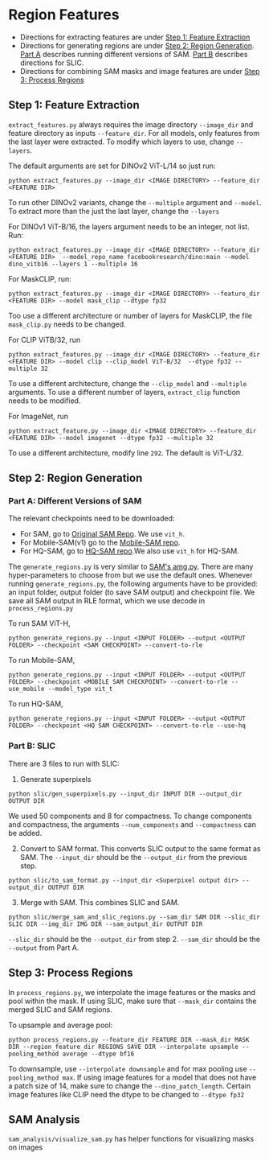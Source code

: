 # Region Features
- Directions for extracting features are under [Step 1: Feature Extraction](#step-1-feature-extraction)
- Directions for generating regions are under [Step 2: Region Generation](#step-2-region-generation). [Part A](#part-a-different-versions-of-sam) describes running different versions of SAM. [Part B](#part-b-slic) describes directions for SLIC.
- Directions for combining SAM masks and image features are under [Step 3: Process Regions](#step-3-process-regions)

## Step 1: Feature Extraction 
`extract_features.py` always requires the image directory `--image_dir` and feature directory as inputs `--feature_dir`. For all models, only features from the last layer were extracted. To modify which layers to use, change `--layers`.   


The default arguments are set for DINOv2 ViT-L/14 so just run:
```
python extract_features.py --image_dir <IMAGE DIRECTORY> --feature_dir <FEATURE DIR>  
```
To run other DINOv2 variants, change the `--multiple` argument and `--model`. To extract more than the just the last layer, change the `--layers`

For DINOv1 ViT-B/16, the layers argument needs to be an integer, not list. Run:
```
python extract_features.py --image_dir <IMAGE DIRECTORY> --feature_dir <FEATURE DIR>  --model_repo_name facebookresearch/dino:main --model dino_vitb16 --layers 1 --multiple 16 
```
For MaskCLIP, run:
```
python extract_features.py --image_dir <IMAGE DIRECTORY> --feature_dir <FEATURE DIR> --model mask_clip --dtype fp32
```
 Too use a different architecture or number of layers for MaskCLIP, the file `mask_clip.py` needs to be changed.

For CLIP ViTB/32, run 
```
python extract_features.py --image_dir <IMAGE DIRECTORY> --feature_dir <FEATURE DIR> --model clip --clip_model ViT-B/32  --dtype fp32 --multiple 32
```
To use a different architecture, change the `--clip_model` and `--multiple` arguments. To use a different number of layers, `extract_clip` function needs to be modified. 

For ImageNet, run
```
python extract_feature.py --image_dir <IMAGE DIRECTORY> --feature_dir <FEATURE DIR> --model imagenet --dtype fp32 --multiple 32
```
To use a different architecture, modify line `292`. The default is ViT-L/32. 

## Step 2: Region Generation 
### Part A: Different Versions of SAM

The relevant checkpoints need to be downloaded:
- For SAM, go to [Original SAM Repo](https://github.com/facebookresearch/segment-anything?tab=readme-ov-file#model-checkpoints). We use `vit_h`. 
- For Mobile-SAM(v1) go to the [Mobile-SAM repo](https://github.com/ChaoningZhang/MobileSAM/tree/master/weights).
- For HQ-SAM, go to [HQ-SAM repo](https://github.com/SysCV/sam-hq#model-checkpoints).We also use `vit_h` for HQ-SAM. 

The `generate_regions.py` is very similar to [SAM's amg.py](https://github.com/facebookresearch/segment-anything/blob/main/scripts/amg.py). There are many hyper-parameters to choose from but we use the default ones. Whenever running `generate_regions.py`, the following arguments have to be provided: an input folder, output folder (to save SAM output) and checkpoint file. We save all SAM output in RLE format, which we use decode in `process_regions.py`

To run SAM ViT-H,
```
python generate_regions.py --input <INPUT FOLDER> --output <OUTPUT FOLDER> --checkpoint <SAM CHECKPOINT> --convert-to-rle
```
To run Mobile-SAM,
```
python generate_regions.py --input <INPUT FOLDER> --output <OUTPUT FOLDER> --checkpoint <MOBILE SAM CHECKPOINT> --convert-to-rle --use_mobile --model_type vit_t 
```
To run HQ-SAM, 
```
python generate_regions.py --input <INPUT FOLDER> --output <OUTPUT FOLDER> --checkpoint <HQ SAM CHECKPOINT> --convert-to-rle --use-hq 
```
### Part B: SLIC 
There are 3 files to run with SLIC:

1) Generate superpixels
```
python slic/gen_superpixels.py --input_dir INPUT DIR --output_dir OUTPUT DIR
```
We used 50 components and 8 for compactness. To change components and compactness, the arguments `--num_components` and `--compactness` can be added. 

2) Convert to SAM format. This converts SLIC output to the same format as SAM. The `--input_dir` should be the `--output_dir` from the previous step.
```
python slic/to_sam_format.py --input_dir <Superpixel output dir> --output_dir OUTPUT DIR
```
3) Merge with SAM. This combines SLIC and SAM. 
```
python slic/merge_sam_and_slic_regions.py --sam_dir SAM DIR --slic_dir SLIC DIR --img_dir IMG DIR --sam_output_dir OUTPUT DIR
```
`--slic_dir` should be the `--output_dir` from step 2. `--sam_dir` should be the `--output` from Part A. 

## Step 3: Process Regions
In `process_regions.py`, we interpolate the image features or the masks and pool within the mask. If using SLIC, make sure that `--mask_dir` contains the merged SLIC and SAM regions. 

To upsample and average pool:
```
python process_regions.py --feature_dir FEATURE DIR --mask_dir MASK DIR --region_feature_dir REGIONS SAVE DIR --interpolate upsample --pooling_method average --dtype bf16
```
To downsample, use `--interpolate downsample` and for max pooling use `--pooling_method max`. If using image features for a model that does not have a patch size of 14, make sure to change the `--dino_patch_length`. Certain image features like CLIP need the dtype to be changed to `--dtype fp32`

## SAM Analysis 
`sam_analysis/visualize_sam.py` has helper functions for visualizing masks on images

